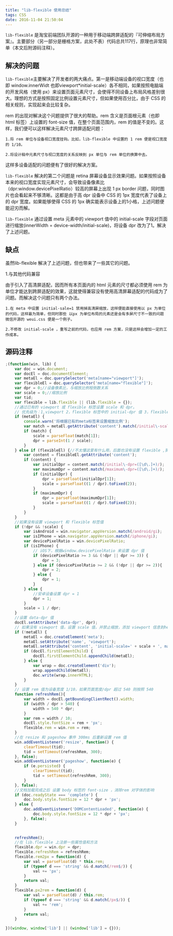 ```yaml
---
title: "lib-flexible 使用总结"
tags: CSS
date: 2016-11-04 21:50:04
---
```


`lib-flexible` 是淘宝前端团队开源的一种用于移动端跨屏适配的『可伸缩布局方案』。主要部分（另一部分是栅格方案，此处不表）代码总共117行，原理也非常简单（本文后附源码注释）。

## 解决的问题
`lib-flexible`主要解决了开发者的两大痛点。第一是移动端设备的视口宽度（也即 window.innerWidt 也即viewport*initial-scale）各不相同，如果按照电脑端的开发风格（使用 px）来设置页面元素尺寸，会使得不同设备上布局风格差别很大。理想的方式是按照固定比例设置元素尺寸，但如果使用百分比，由于 CSS 的相关规则，实现起来会比较复杂。

rem 的出现对解决这个问题提供了很大的帮助。rem 含义是页面根元素（也即 html 标签）上设置的 font-size 值，在整个页面范围内，rem 的值是不变的。这样，我们便可以这样解决元素尺寸跨屏适配问题：
```
1.将 rem 单位与设备视口宽度挂钩。比如，lib-flexible 中设置的 1 rem 便是视口宽度的 1/10。

2.将设计稿中元素尺寸与视口宽度的关系反映到 px 单位与 rem 单位的换算中去。 
```
这样多设备适配的问题便有了很好的解决方案。

`lib-flexible` 解决的第二个问题是 retina 屏幕设备显示效果问题。如果按照设备本来的视口宽度实现元素尺寸，会导致设备像素比（dpr:window.devicePixelRatio）较高的屏幕上出现 1 px border 问题，同时图片也会看起来不够清晰。这都是由于高 dpr 设备中 CSS 的 1px 宽度代表了设备上的 dpr 宽度。如果能够使得 CSS 的 1px 确实能表示设备上的1小格，上述问题便能迎刃而解。

`lib-flexible` 通过设置 meta 元素中的 viewport 值中的 initial-scale 字段对页面进行缩放(innerWidth = device-width/initial-scale)，将设备 dpr 改为了1。解决了上述问题。

## 缺点
虽然lib-flexible 解决了上述问题，但也带来了一些其它的问题。

1.与其他代码兼容

由于引入了高清屏适配，因而所有本页面内的 html 元素的尺寸都必须使用 rem 为单位才能达到跨屏适配的效果，这就使得兼容没有使用高清屏幕适配的代码成为了问题。而解决这个问题只有两个办法。
```
1.在 meta 中设置 initial-sale=1 禁用掉高清屏缩放，这样便能直接使用以 px 为单位的代码，这样最为简单，但同时那些 以px 为单位布局的元素还是会有多屏尺寸不一致的问题微信开源的 weui.css 便是一个例子。

2.不修改 initial-scale ，重写之前的代码，也应用 rem 方案，只是这样会增加一定的工作成本。
```

## 源码注释
```javascript
;(function(win, lib) {
    var doc = win.document;
    var docEl = doc.documentElement;
    var metaEl = doc.querySelector('meta[name="viewport"]');
    var flexibleEl = doc.querySelector('meta[name="flexible"]');
    var dpr = 0;//设备像素比，与缩放比例程倒数关系
    var scale = 0;//缩放比例
    var tid;
    var flexible = lib.flexible || (lib.flexible = {});
    //通过已有的 viewport 或 flexible 标签设置 scale 和 dpr。
    // 优先级为：1,viewport 2，flexible 标签中的 initial-dpr 值 3，flexible 标签中的 maximum-dpr 值
    if (metaEl) {
        console.warn('将根据已有的meta标签来设置缩放比例');
        var match = metaEl.getAttribute('content').match(/initial\-scale=([\d\.]+)/);
        if (match) {
            scale = parseFloat(match[1]);
            dpr = parseInt(1 / scale);
        }
    } else if (flexibleEl) {//不太懂这里有什么用，后面也没有设置 flexible ,猜测可能是淘宝团队之前约定使用此标签处理相关问题
        var content = flexibleEl.getAttribute('content');
        if (content) {
            var initialDpr = content.match(/initial\-dpr=([\d\.]+)/);
            var maximumDpr = content.match(/maximum\-dpr=([\d\.]+)/);
            if (initialDpr) {
                dpr = parseFloat(initialDpr[1]);
                scale = parseFloat((1 / dpr).toFixed(2));    
            }
            if (maximumDpr) {
                dpr = parseFloat(maximumDpr[1]);
                scale = parseFloat((1 / dpr).toFixed(2));    
            }
        }
    }
    //如果没有设置 viewport 和 flexible 标签值
    if (!dpr && !scale) {
        var isAndroid = win.navigator.appVersion.match(/android/gi);
        var isIPhone = win.navigator.appVersion.match(/iphone/gi);
        var devicePixelRatio = win.devicePixelRatio;
        if (isIPhone) {
            // iOS下，根据window.devicePixelRatio 来设置 dpr 值
            if (devicePixelRatio >= 3 && (!dpr || dpr >= 3)) {                
                dpr = 3;
            } else if (devicePixelRatio >= 2 && (!dpr || dpr >= 2)){
                dpr = 2;
            } else {
                dpr = 1;
            }
        } else {
            //安卓设备设置 dpr = 1
            dpr = 1;
        }
        scale = 1 / dpr;
    }
    //设置 data-dpr 值
    docEl.setAttribute('data-dpr', dpr);
    // 如果没有 viewport 值，设置 scale 值，并禁止缩放，添加 viewport 信息到head、
    if (!metaEl) {
        metaEl = doc.createElement('meta');
        metaEl.setAttribute('name', 'viewport');
        metaEl.setAttribute('content', 'initial-scale=' + scale + ', maximum-scale=' + scale + ', minimum-scale=' + scale + ', user-scalable=no');
        if (docEl.firstElementChild) {
            docEl.firstElementChild.appendChild(metaEl);
        } else {
            var wrap = doc.createElement('div');
            wrap.appendChild(metaEl);
            doc.write(wrap.innerHTML);
        }
    }
    // 设置 rem 值为设备宽度 1/10，如果页面宽度/dpr 超过 540 则按照 540
    function refreshRem(){
        var width = docEl.getBoundingClientRect().width;
        if (width / dpr > 540) {
            width = 540 * dpr;
        }
        var rem = width / 10;
        docEl.style.fontSize = rem + 'px';
        flexible.rem = win.rem = rem;
    }
    //在 resize 和 pageshow 事件 300ms 后重新设置 rem 值
    win.addEventListener('resize', function() {
        clearTimeout(tid);
        tid = setTimeout(refreshRem, 300);
    }, false);
    win.addEventListener('pageshow', function(e) {
        if (e.persisted) {
            clearTimeout(tid);
            tid = setTimeout(refreshRem, 300);
        }
    }, false);
    //文档加载完成之后 设置 body 标签的 font-size ，消除rem 对字体的影响
    if (doc.readyState === 'complete') {
        doc.body.style.fontSize = 12 * dpr + 'px';
    } else {
        doc.addEventListener('DOMContentLoaded', function(e) {
            doc.body.style.fontSize = 12 * dpr + 'px';
        }, false);
    }
    

    refreshRem();
    //在 lib.flexible 上注册一些属性值和方法
    flexible.dpr = win.dpr = dpr;
    flexible.refreshRem = refreshRem;
    flexible.rem2px = function(d) {
        var val = parseFloat(d) * this.rem;
        if (typeof d === 'string' && d.match(/rem$/)) {
            val += 'px';
        }
        return val;
    }
    flexible.px2rem = function(d) {
        var val = parseFloat(d) / this.rem;
        if (typeof d === 'string' && d.match(/px$/)) {
            val += 'rem';
        }
        return val;
    }

})(window, window['lib'] || (window['lib'] = {}));

```